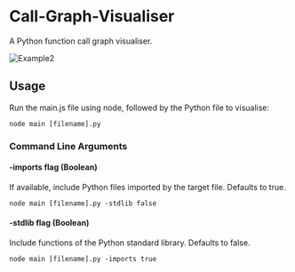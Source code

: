 # Call-Graph-Visualiser

A Python function call graph visualiser.

![Example2](https://user-images.githubusercontent.com/41476809/139538596-ed31f372-2c31-4e9a-9bb1-871411bb8a8a.png)

## Usage
Run the main.js file using node, followed by the Python file to visualise:

    node main [filename].py

### Command Line Arguments

#### -imports flag (Boolean)
If available, include Python files imported by the target file. Defaults to true.

    node main [filename].py -stdlib false

#### -stdlib flag (Boolean)
Include functions of the Python standard library. Defaults to false.

    node main [filename].py -imports true
